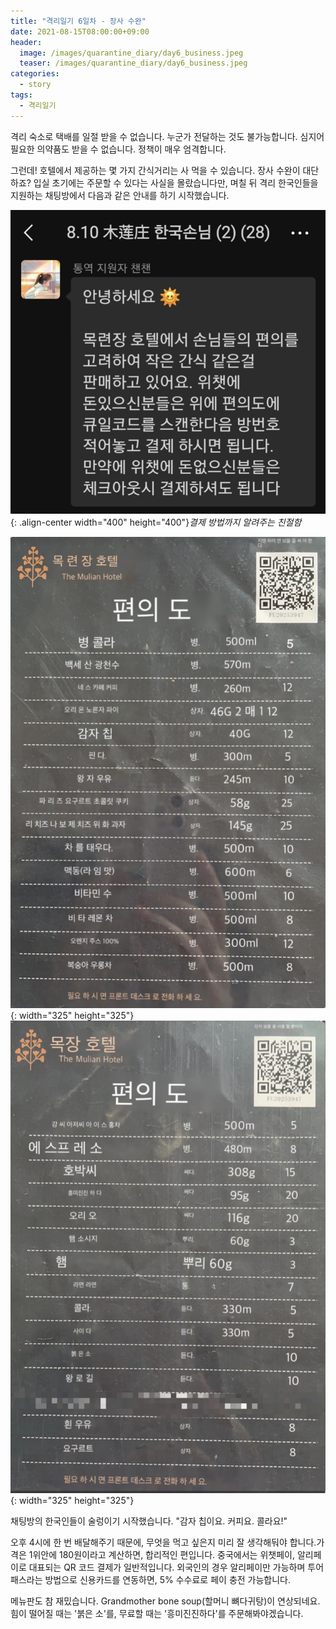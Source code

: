 ```yaml
---
title: "격리일기 6일차 - 장사 수완"
date: 2021-08-15T08:00:00+09:00
header:
  image: /images/quarantine_diary/day6_business.jpeg
  teaser: /images/quarantine_diary/day6_business.jpeg
categories:
  - story
tags:
  - 격리일기
---
```


격리 숙소로 택배를 일절 받을 수 없습니다. 누군가 전달하는 것도 불가능합니다. 심지어 필요한 의약품도 받을 수 없습니다. 정책이 매우 엄격합니다.  

그런데! 호텔에서 제공하는 몇 가지 간식거리는 사 먹을 수 있습니다. 장사 수완이 대단하죠? 입실 초기에는 주문할 수 있다는 사실을 몰랐습니다만, 며칠 뒤 격리 한국인들을 지원하는 채팅방에서 다음과 같은 안내를 하기 시작했습니다.

![](/images/quarantine_diary/day6_capture1.png){: .align-center width="400" height="400"}*결제 방법까지 알려주는 친절함*  

![](/images/quarantine_diary/day6_capture2.png){: width="325" height="325"}
![](/images/quarantine_diary/day6_capture3.png){: width="325" height="325"}

채팅방의 한국인들이 술렁이기 시작했습니다. "감자 칩이요. 커피요. 콜라요!"  

오후 4시에 한 번 배달해주기 때문에, 무엇을 먹고 싶은지 미리 잘 생각해둬야 합니다.가격은 1위안에 180원이라고 계산하면, 합리적인 편입니다. 중국에서는 위챗페이, 알리페이로 대표되는 QR 코드 결제가 일반적입니다. 외국인의 경우 알리페이만 가능하며 투어 패스라는 방법으로 신용카드를 연동하면, 5% 수수료로 페이 충전 가능합니다.  

메뉴판도 참 재밌습니다. Grandmother bone soup(할머니 뼈다귀탕)이 연상되네요. 힘이 떨어질 때는 '붉은 소'를, 무료할 때는 '흥미진진하다'를 주문해봐야겠습니다.